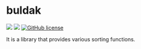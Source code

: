 # buldak

![](https://img.shields.io/badge/language-Rust-red) ![](https://img.shields.io/badge/version-0.0.3-brightgreen) [![GitHub license](https://img.shields.io/badge/license-MIT-blue.svg)](https://github.com/myyrakle/buldak/blob/master/LICENSE)

It is a library that provides various sorting functions.